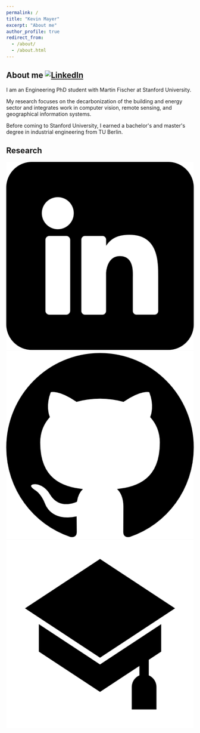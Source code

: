```yaml
---
permalink: /
title: "Kevin Mayer"
excerpt: "About me"
author_profile: true
redirect_from: 
  - /about/
  - /about.html
---
```

  
## About me [![LinkedIn](https://i.stack.imgur.com/gVE0j.png)](https://www.linkedin.com/in/kevin-mayer-32619ab5/)

I am an Engineering PhD student with Martin Fischer at Stanford University.

My research focuses on the decarbonization of the building and energy sector and integrates work in computer vision, remote sensing, and geographical information systems.

Before coming to Stanford University, I earned a bachelor's and master's degree in industrial engineering from TU Berlin.

## Research

[![](https://github.com/kdmayer/kdmayer.github.io/blob/master/images/linkedin.png)](https://www.linkedin.com/in/kevin-mayer-32619ab5/) [![](https://github.com/kdmayer/kdmayer.github.io/blob/master/images/github.png)](https://github.com/kdmayer) [![](https://github.com/kdmayer/kdmayer.github.io/blob/master/images/graduation-cap.png)](https://scholar.google.com/citations?user=rdxZ30UAAAAJ&hl=de)
